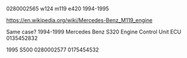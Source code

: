 
0280002565 w124 m119 e420 1994-1995

https://en.wikipedia.org/wiki/Mercedes-Benz_M119_engine


Same case?
1994-1999 Mercedes Benz S320 Engine Control Unit ECU 0135452832

1995 S500 0280002577 0175454532